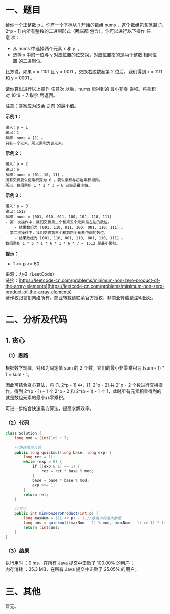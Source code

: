 # 一、题目
给你一个正整数 p 。你有一个下标从 1 开始的数组 nums ，这个数组包含范围 [1, 2^p - 1] 内所有整数的二进制形式（两端都 包含）。你可以进行以下操作 任意 次：   
- 从 nums 中选择两个元素 x 和 y  。
- 选择 x 中的一位与 y 对应位置的位交换。对应位置指的是两个整数 相同位置 的二进制位。
   
   
比方说，如果 x = 1101 且 y = 0011 ，交换右边数起第 2 位后，我们得到 x = 1111 和 y = 0001 。    
    
请你算出进行以上操作 任意次 以后，nums 能得到的 最小非零 乘积。将乘积对 10^9 + 7 取余 后返回。   
   
注意：答案应为取余 之前 的最小值。   
   
**示例 1：**   
```
输入：p = 1
输出：1
解释：nums = [1] 。
只有一个元素，所以乘积为该元素。
```
**示例 2：**    
```
输入：p = 2
输出：6
解释：nums = [01, 10, 11] 。
所有交换要么使乘积变为 0 ，要么乘积与初始乘积相同。
所以，数组乘积 1 * 2 * 3 = 6 已经是最小值。
```
**示例 3：**    
```
输入：p = 3
输出：1512
解释：nums = [001, 010, 011, 100, 101, 110, 111]
- 第一次操作中，我们交换第二个和第五个元素最左边的数位。
    - 结果数组为 [001, 110, 011, 100, 001, 110, 111] 。
- 第二次操作中，我们交换第三个和第四个元素中间的数位。
    - 结果数组为 [001, 110, 001, 110, 001, 110, 111] 。
数组乘积 1 * 6 * 1 * 6 * 1 * 6 * 7 = 1512 是最小乘积。
```
**提示：**    
- 1 <= p <= 60
    
    
来源：力扣（LeetCode）   
链接：[https://leetcode-cn.com/problems/minimum-non-zero-product-of-the-array-elements](https://leetcode-cn.com/problems/minimum-non-zero-product-of-the-array-elements)    
著作权归领扣网络所有。商业转载请联系官方授权，非商业转载请注明出处。   
# 二、分析及代码    
## 1. 贪心
### （1）思路
根据数学规律，对和为固定值 sum 的 2 个数，它们的最小非零乘积为 (sum - 1) * 1 = sum - 1。   
    
因此可结合贪心算法，将 [1, 2^p - 1] 中，[1, 2^p - 2] 共 2^p - 2 个数进行交换操作，得到 2^(p - 1) - 1 个 2^p - 2 和 2^(p - 1) - 1 个 1，此时所有元素相乘得到的就是数组元素的最小非零乘积。   
   
可进一步结合快速乘方算法，提高求解效率。   
### （2）代码
```java
class Solution {
    long mod = (int)1e9 + 7;
    
    //快速乘方计算
    public long quickmul(long base, long exp) {
        long ret = 1L;
        while (exp > 0) {
            if ((exp & 1) == 1) {
                ret = ret * base % mod;
            }
            base = base * base % mod;
            exp >>= 1;
        }
        return ret;
    }
    
    //贪心
    public int minNonZeroProduct(int p) {
        long maxNum = (1L << p) - 1;//数组中的最大数值
        long ans = quickmul((maxNum - 1) % mod, (maxNum - 1) >> 1) * (maxNum % mod) % mod;//答案=(((最大数值-1)*1)^操作后最大数值-1的个数)*最大数值
        return (int)ans;
    }
}
```
### （3）结果
执行用时 ：0 ms，在所有 Java 提交中击败了 100.00% 的用户；    
内存消耗 ：35.3 MB，在所有 Java 提交中击败了 25.05% 的用户。      
# 三、其他
暂无。  
